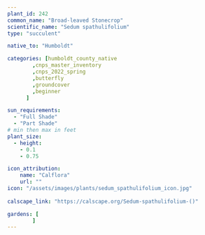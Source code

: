 ```yaml
---
plant_id: 242 
common_name: "Broad-leaved Stonecrop"
scientific_name: "Sedum spathulifolium"
type: "succulent"

native_to: "Humboldt"

categories: [humboldt_county_native
        ,cnps_master_inventory
        ,cnps_2022_spring
        ,butterfly
        ,groundcover
        ,beginner
      ]

sun_requirements:
  - "Full Shade"
  - "Part Shade"
# min then max in feet
plant_size:
  - height: 
    - 0.1 
    - 0.75

icon_attribution: 
    name: "Calflora"
    url: ""
icon: "/assets/images/plants/sedum_spathulifolium_icon.jpg"
 
calscape_link: "https://calscape.org/Sedum-spathulifolium-()"

gardens: [
        ]
---
```








